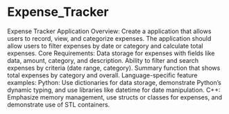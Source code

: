 # Expense_Tracker

Expense Tracker Application
Overview: Create a application that allows users to record, view, and categorize expenses. The application should allow users to filter expenses by date or category and calculate total expenses.
Core Requirements:
Data storage for expenses with fields like data, amount, category, and description.
Ability to filter and search expenses by criteria (date range, category).
Summary function that shows total expenses by category and overall.
Language-specific feature examples:
Python: Use dictionaries for data storage, demonstrate Python’s dynamic typing, and use libraries like datetime for date manipulation.
C++: Emphasize memory management, use structs or classes for expenses, and demonstrate use of STL containers.